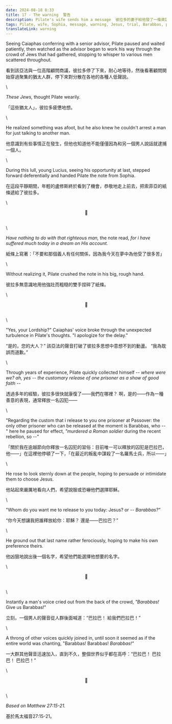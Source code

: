 ```yaml
---
date: 2024-08-18 8:33
title: 17 - The warning  警告
description: Pilate's wife sends him a message  彼拉多的妻子給他發了一條資訊
tags: Pilate, wife, Sophia, message, warning, Jesus, trial, Barabbas, prisoner, release
translateLink: warning
---
```


Seeing Caiaphas conferring with a senior advisor, Pilate paused and waited patiently, then watched as the advisor began to work his way through the crowd of Jews that had gathered, stopping to whisper to various men scattered throughout. 

看到該亞法與一位高階顧問商議，彼拉多停了下來，耐心地等待，然後看著顧問開始穿過聚集的猶太人群，停下來對分散在各地的各種人低聲說。

\

*These Jews,* thought Pilate wearily. 

「這些猶太人」，彼拉多疲憊地想。

\

He realized something was afoot, but he also knew he couldn't arrest a man for just talking to another man. 

他意識到有些事情正在發生，但他也知道他不能僅僅因為和另一個男人說話就逮捕一個人。

\

During this lull, young Lucius, seeing his opportunity at last, stepped forward deferentially and handed Pilate the note from Sophia. 

在這段平靜期間，年輕的盧修斯終於看到了機會，恭敬地走上前去，把索菲亞的紙條遞給了彼拉多。

\

<center>💠</center>

\
\

*Have nothing to do with that righteous man,* the note read, *for i have suffered much today in a dream on His account.*

紙條上寫著：「不要和那個義人有任何關係，因為我今天在夢中為他受了很多苦」

\

Without realizing it, Pilate crushed the note in his big, rough hand. 

彼拉多無意識地用他強壯而粗糙的雙手捏碎了紙條。

\

<center>💠</center>

\
\

"Yes, your Lordship?" Caiaphas' voice broke through the unexpected turbulence in Pilate's thoughts. "I apologize for the delay."

“是的，您的大人？” 該亞法的聲音打破了彼拉多思想中意想不到的動盪。 “我為耽誤而道歉。”

\

Through years of experience, Pilate quickly collected himself -- *where were we? ah, yes -- the customary release of one prisoner as a show of good faith --*

透過多年的經驗，彼拉多很快就康復了——我們在哪裡？ 啊，是的——作為一種善意的表現，通常釋放一名囚犯——

\

"Regarding the custom that i release to you one prisoner at Passover: the only other prisoner who can be released at the moment is Barabbas, who --" here he paused for effect, *"murdered a Roman soldier* during the recent rebellion, so --"

「關於我在逾越節向你釋放一名囚犯的習俗：目前唯一可以釋放的囚犯是巴拉巴，他——」在這裡他停頓了一下，「在最近的叛亂中謀殺了一名羅馬士兵，所以——」

\

He rose to look sternly down at the people, hoping to persuade or intimidate them to choose Jesus. 

他站起來嚴厲地看向人們，希望說服或恐嚇他們選擇耶穌。

\

"Whom do you want me to release to you today: Jesus? or -- *Barabbas?"*

“你今天想讓我把誰釋放給你：耶穌？ 還是——巴拉巴？”

\

He ground out that last name rather ferociously, hoping to make his own preference theirs. 

他凶狠地說出後一個名字，希望他們能選擇他想要的名字。

\

<center>💠</center>

\
\

Instantly a man's voice cried out from the back of the crowd, *"Barabbas!* Give us Barabbas!"

立刻，一個男人的聲音從人群後面喊道：“巴拉巴！ 給我們巴拉巴！”

\

A throng of other voices quickly joined in, until soon it seemed as if the entire world was chanting, "Barabbas! Barabbas! *Barabbas!"*

一大群其他聲音迅速加入，直到不久，整個世界似乎都在高呼：“巴拉巴！ 巴拉巴！ 巴拉巴！”

\

<center>💠</center>

\
\

*Based on Matthew 27:15-21.*

基於馬太福音27:15-21。